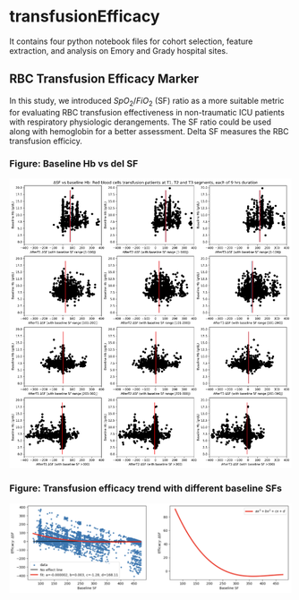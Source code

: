 # transfusionEfficacy

It contains four python notebook files for cohort selection, feature extraction, and analysis on Emory and Grady hospital sites.

## RBC Transfusion Efficacy Marker

In this study, we introduced $SpO_2/FiO_2$ (SF) ratio as a more suitable metric for evaluating RBC transfusion effectiveness in non-traumatic ICU patients with respiratory physiologic derangements. The SF ratio could be used along with hemoglobin for a better assessment. Delta SF measures the RBC transfusion efficicy.

### Figure: Baseline Hb vs del SF
![Baseline Hb vs del SF](./delSFvsHb_RedCellsT_withCI.png)


### Figure: Transfusion efficacy trend with different baseline SFs
![Transfusion efficacy trend with different baseline SFs](./efficacy_graph.png)


